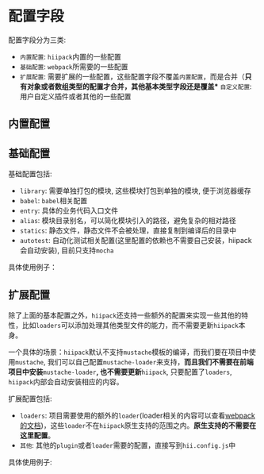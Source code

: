 # 配置字段

配置字段分为三类:

* `内置配置`: `hiipack`内置的一些配置
* `基础配置`: `webpack`所需要的一些配置
* `扩展配置`: 需要扩展的一些配置，这些配置字段不覆盖`内置配置`，而是合并（**只有对象或者数组类型的配置才合并，其他基本类型字段还是覆盖\*** `自定义配置`: 用户自定义插件或者其他的一些配置

## 内置配置

## 基础配置

基础配置包括:

* `library`: 需要单独打包的模块, 这些模块打包到单独的模块, 便于浏览器缓存
* `babel`: `babel`相关配置
* `entry`: 具体的业务代码入口文件
* `alias`: 模块目录别名，可以简化模块引入的路径，避免复杂的相对路径
* `statics`: 静态文件，静态文件不会被处理，直接复制到编译后的目录中
* `autotest`: 自动化测试相关配置\(这里配置的依赖也不需要自己安装，hiipack会自动安装\), 目前只支持`mocha`

具体使用例子：

## 扩展配置

除了上面的基本配置之外，`hiipack`还支持一些额外的配置来实现一些其他的特性，比如`loaders`可以添加处理其他类型文件的能力，而不需要更新`hiipack`本身。

一个具体的场景：`hiipack`默认不支持`mustache`模板的编译，而我们要在项目中使用`mustache`, 我们可以自己配置`mustache-loader`来支持，**而且我们不需要在前端项目中安装**`mustache-loader`**, 也不需要更新**`hiipack`, 只要配置了`loaders`, `hiipack`内部会自动安装相应的内容。

扩展配置包括:

* `loaders`: 项目需要使用的额外的`loader`\(loader相关的内容可以查看[webpack的文档](https://webpack.github.io/docs/loaders.html)\)，这些`loader`不在`hiipack`原生支持的范围之内。**原生支持的不需要在这里配置**。
* `其他`: 其他的`plugin`或者`loader`需要的配置，直接写到`hii.config.js`中

具体使用例子:



